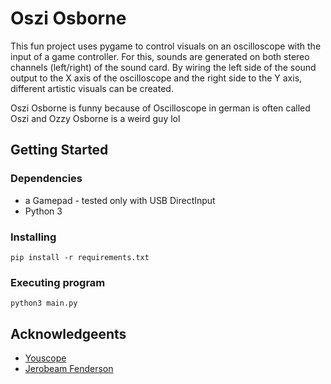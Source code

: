 # Oszi Osborne

This fun project uses pygame to control visuals on an oscilloscope with the input of a game controller. For this, sounds are generated on both stereo channels (left/right) of the sound card. 
By wiring the left side of the sound output to the X axis of the oscilloscope and the right side to the Y axis, different artistic visuals can be created.

Oszi Osborne is funny because of Oscilloscope in german is often called Oszi and Ozzy Osborne is a weird guy lol 

## Getting Started

### Dependencies

* a Gamepad - tested only with USB DirectInput
* Python 3

### Installing

```
pip install -r requirements.txt
```

### Executing program

```
python3 main.py
```


## Acknowledgeents
* [Youscope](https://www.pouet.net/prod.php?which=31592)
* [Jerobeam Fenderson](https://www.youtube.com/user/jerobeamfenderson1)